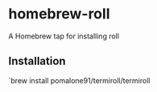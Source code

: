 # homebrew-roll
A Homebrew tap for installing roll

## Installation
`brew install pomalone91/termiroll/termiroll
